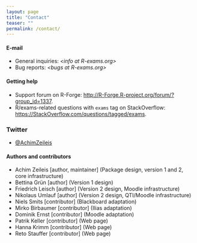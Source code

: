```yaml
---
layout: page
title: "Contact"
teaser: ""
permalink: /contact/
---
```


#### E-mail

- General inquiries:
  _<&#x69;&#x6e;&#x66;&#x6f;&#x20;&#x61;&#x74;&#x20;&#x52;&#x2d;&#x65;&#x78;&#x61;&#x6d;&#x73;&#x2e;&#x6f;&#x72;&#x67;>_
- Bug reports: 
  _<&#x62;&#x75;&#x67;&#x73;&#x20;&#x61;&#x74;&#x20;&#x52;&#x2d;&#x65;&#x78;&#x61;&#x6d;&#x73;&#x2e;&#x6f;&#x72;&#x67;>_


#### Getting help

- Support forum on R-Forge: <http://R-Forge.R-project.org/forum/?group_id=1337>.
- R/exams-related questions with `exams` tag on StackOverflow: <https://StackOverflow.com/questions/tagged/exams>.


### Twitter

- [@AchimZeileis](https://twitter.com/AchimZeileis)


#### Authors and contributors

- Achim Zeileis [author, maintainer] (Package design, version 1 and 2, core infrastructure)
- Bettina Grün [author] (Version 1 design)
- Friedrich Leisch [author] (Version 2 design, Moodle infrastructure)
- Nikolaus Umlauf [author] (Version 2 design, QTI/Moodle infrastructure)
- Niels Smits [contributor] (Blackboard adaptation)
- Mirko Birbaumer [contributor] (Ilias adaptation)
- Dominik Ernst [contributor] (Moodle adaptation)
- Patrik Keller [contributor] (Web page)
- Hanna Krimm [contributor] (Web page)
- Reto Stauffer [contributor] (Web page)

